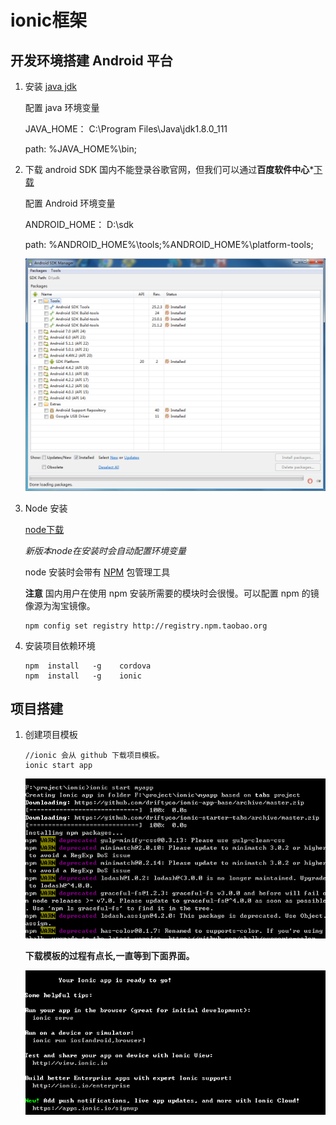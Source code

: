 # ionic框架

## 开发环境搭建 Android 平台
1. 安装 [java jdk](http://www.oracle.com/technetwork/java/javase/downloads/jdk8-downloads-2133151.html)

    配置 java 环境变量
    
    JAVA_HOME： C:\Program Files\Java\jdk1.8.0_111

    path: %JAVA_HOME%\bin;

2. 下载 android SDK 国内不能登录谷歌官网，但我们可以通过**百度软件中心***[下载](http://rj.baidu.com/soft/detail/23485.html?ald)

    配置 Android 环境变量

    ANDROID_HOME： D:\sdk

    path: %ANDROID_HOME%\tools;%ANDROID_HOME%\platform-tools;

    ![sdkManage](./image/sdkManage.bmp)

3. Node 安装 

    [node下载](https://nodejs.org/en/)

    *新版本node在安装时会自动配置环境变量*

    node 安装时会带有 [NPM](https://www.npmjs.com/) 包管理工具 

    **注意**
    国内用户在使用 npm 安装所需要的模块时会很慢。可以配置 npm 的镜像源为淘宝镜像。

    ``` shell
    npm config set registry http://registry.npm.taobao.org
    ```
4. 安装项目依赖环境
    ``` shell
    npm  install   -g    cordova
    npm  install   -g    ionic
    ```

## 项目搭建

1. 创建项目模板
    ``` shell
    //ionic 会从 github 下载项目模板。
    ionic start app
    ```
    ![](./image/ionicStartAPP.bmp)
    
    **下载模板的过程有点长,一直等到下面界面。**
    
    ![](./image/ionicStartAPPend.bmp)






